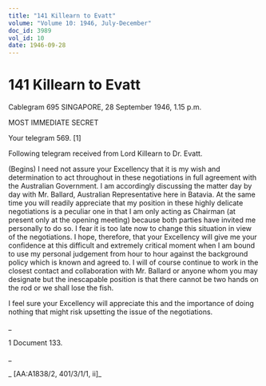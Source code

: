 ```yaml
---
title: "141 Killearn to Evatt"
volume: "Volume 10: 1946, July-December"
doc_id: 3989
vol_id: 10
date: 1946-09-28
---
```


# 141 Killearn to Evatt

Cablegram 695 SINGAPORE, 28 September 1946, 1.15 p.m.

MOST IMMEDIATE SECRET

Your telegram 569. [1]

Following telegram received from Lord Killearn to Dr. Evatt.

(Begins) I need not assure your Excellency that it is my wish and determination to act throughout in these negotiations in full agreement with the Australian Government. I am accordingly discussing the matter day by day with Mr. Ballard, Australian Representative here in Batavia. At the same time you will readily appreciate that my position in these highly delicate negotiations is a peculiar one in that I am only acting as Chairman (at present only at the opening meeting) because both parties have invited me personally to do so. I fear it is too late now to change this situation in view of the negotiations. I hope, therefore, that your Excellency will give me your confidence at this difficult and extremely critical moment when I am bound to use my personal judgement from hour to hour against the background policy which is known and agreed to. I will of course continue to work in the closest contact and collaboration with Mr. Ballard or anyone whom you may designate but the inescapable position is that there cannot be two hands on the rod or we shall lose the fish.

I feel sure your Excellency will appreciate this and the importance of doing nothing that might risk upsetting the issue of the negotiations.

_

1 Document 133.

_

_ [AA:A1838/2, 401/3/1/1, ii]_
